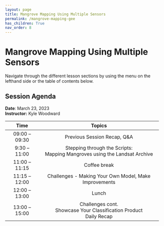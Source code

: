 ```yaml
---
layout: page
title: Mangrove Mapping Using Multiple Sensors
permalink: /mangrove-mapping-gee
has_children: True
nav_order: 8
---
```


# Mangrove Mapping Using Multiple Sensors

Navigate through the different lesson sections by using the menu on the lefthand side or the table of contents below.

## Session Agenda

**Date**: March 23, 2023  
**Instructor:** Kyle Woodward

|      Time     |                                                                                                       Topics                                                                                                                                     |
|:-------------:|:-----------------------------------------------------------------------------------------------------------------------------------------------------------------------------------------------------------------:|
| 09:00 – 09:30 |                                  Previous Session Recap, Q&A                                 |
| 9:30 – 11:00  |          Stepping through the Scripts:<br>Mapping Mangroves using the Landsat Archive                                    |
| 11:00 – 11:15 |                                                Coffee break                                                              |
| 11:15 – 12:00 |                                       Challenges - Making Your Own Model, Make Improvements                                                     |
| 12:00 – 13:00 |                                                  Lunch                                                                   |
| 13:00 –15:00  |                                Challenges cont. <br>Showcase Your Classification Product<br>Daily Recap                                       |
